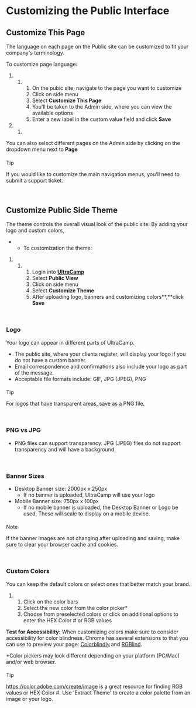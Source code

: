 # Customizing the Public Interface
## Customize This Page


The language on each page on the Public site can be customized to fit your company's terminology. 


To customize page language:


1. 1. 1. On the pubic site, navigate to the page you want to customize
		2. Click on side menu  
		3. Select **Customize This Page**
		4. You'll be taken to the Admin side, where you can view the available options
		5. Enter a new label in the custom value field and click **Save**


1. 1.


You can also select different pages on the Admin side by clicking on the dropdown menu next to **Page**






#### 
 Tip


If you would like to customize the main navigation menus, you'll need to submit a support ticket.



 


## Customize Public Side Theme


The theme controls the overall visual look of the public site. By adding your logo and custom colors, 


* + To customization the theme:


1. 1. 1. Login into [**UltraCamp**](https://www.ultracamp.com/admin/Login.aspx)
		2. Select **Public View**
		3. Click on side menu 
		4. Select **Customize Theme**
		5. After uploading logo, banners and customizing colors**,**click **Save**


 


### Logo


Your logo can appear in different parts of UltraCamp. 


* The public site, where your clients register, will display your logo if you do not have a custom banner.
* Email correspondence and confirmations also include your logo as part of the message.
* Acceptable file formats include: GIF, JPG (JPEG), PNG



#### 
 Tip


For logos that have transparent areas, save as a PNG file.



 


### PNG vs JPG


* PNG files can support transparency. JPG (JPEG) files do not support transparency and will have a background.


  
  



 


### Banner Sizes


* Desktop Banner size: 2000px x 250px
	+ If no banner is uploaded, UltraCamp will use your logo
* Mobile Banner size: 750px x 100px
	+ If no mobile banner is uploaded, the Desktop Banner or Logo be used. These will scale to display on a mobile device.



#### 
 Note


If the banner images are not changing after uploading and saving, make sure to clear your browser cache and cookies.



 


### Custom Colors


You can keep the default colors or select ones that better match your brand.


1. 1. Click on the color bars
	2. Select the new color from the color picker\*
	3. Choose from preselected colors or click on additional options to enter the HEX Color # or RGB values


**Test for Accessibility:** When customizing colors make sure to consider accessibility for color blindness. Chrome has several extensions to that you can use to preview your page: [Colorblindly](https://chrome.google.com/webstore/detail/colorblindly/floniaahmccleoclneebhhmnjgdfijgg) and [RGBlind](https://chrome.google.com/webstore/detail/rgblind/kjlmmjnmmlfamgddfglhaoklpjjplbhc?hl=en).


  
\*Color pickers may look different depending on your platform (PC/Mac) and/or web browser.






#### 
 Tip


<https://color.adobe.com/create/image> is a great resource for finding RGB values or HEX Color #. Use 'Extract Theme' to create a color palette from an image or your logo.


